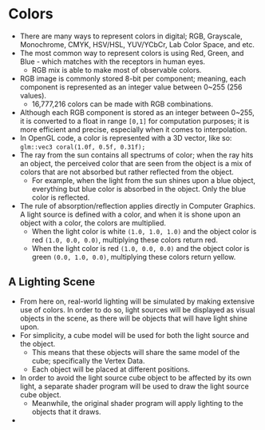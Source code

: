 # Colors
- There are many ways to represent colors in digital; RGB, Grayscale, Monochrome, CMYK, HSV/HSL, YUV/YCbCr, Lab Color Space, and etc.
- The most common way to represent colors is using Red, Green, and Blue - which matches with the receptors in human eyes.
	- RGB mix is able to make most of observable colors.
- RGB image is commonly stored 8-bit per component; meaning, each component is represented as an integer value between 0~255 (256 values).
	- 16,777,216 colors can be made with RGB combinations.
- Although each RGB component is stored as an integer between 0~255, it is converted to a float in range `[0,1]` for computation purposes; it is more efficient and precise, especially when it comes to interpolation.
- In OpenGL code, a color is represented with a 3D vector, like so: `glm::vec3 coral(1.0f, 0.5f, 0.31f);`
- The ray from the sun contains all spectrums of color; when the ray hits an object, the perceived color that are seen from the object is a mix of colors that are not absorbed but rather reflected from the object.
	- For example, when the light from the sun shines upon a blue object, everything but blue color is absorbed in the object. Only the blue color is reflected.
- The rule of absorption/reflection applies directly in Computer Graphics. A light source is defined with a color, and when it is shone upon an object with a color, the colors are multiplied.
	- When the light color is white `(1.0, 1.0, 1.0)` and the object color is red `(1.0, 0.0, 0.0)`, multiplying these colors return red.
	- When the light color is red `(1.0, 0.0, 0.0)` and the object color is green `(0.0, 1.0, 0.0)`, multiplying these colors return yellow.
## A Lighting Scene
- From here on, real-world lighting will be simulated by making extensive use of colors. In order to do so, light sources will be displayed as visual objects in the scene, as there will be objects that will have light shine upon.
- For simplicity, a cube model will be used for both the light source and the object.
	- This means that these objects will share the same model of the cube; specifically the Vertex Data.
	- Each object will be placed at different positions.
- In order to avoid the light source cube object to be affected by its own light, a separate shader program will be used to draw the light source cube object.
	- Meanwhile, the original shader program will apply lighting to the objects that it draws.
- 
